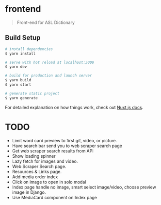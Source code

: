 # frontend

> Front-end for ASL Dictionary

## Build Setup

```bash
# install dependencies
$ yarn install

# serve with hot reload at localhost:3000
$ yarn dev

# build for production and launch server
$ yarn build
$ yarn start

# generate static project
$ yarn generate
```

For detailed explanation on how things work, check out [Nuxt.js docs](https://nuxtjs.org).

# TODO

- Limit word card preview to first gif, video, or picture.
- Have search bar send you to web scraper search page
- Get web scraper search results from API
- Show loading spinner
- Lazy fetch for images and video.
- Web Scraper Search page.
- Resources & Links page.
- Add media order index
- Click on image to open in solo modal
- Index page handle no image, smart select image/video, choose preview image in Django.
- Use MediaCard component on Index page
